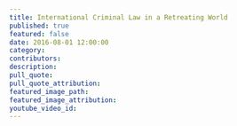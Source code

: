 ```yaml
---
title: International Criminal Law in a Retreating World
published: true
featured: false
date: 2016-08-01 12:00:00
category:
contributors:
description:
pull_quote:
pull_quote_attribution:
featured_image_path:
featured_image_attribution:
youtube_video_id:
---
```

